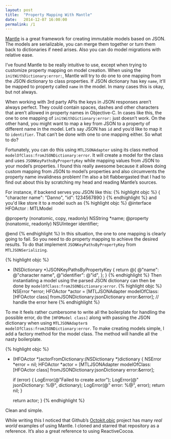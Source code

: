 ```yaml
---
layout: post
title:  "Property Mapping With Mantle"
date:   2014-12-07 16:00:00
permalink: /1
---
```


[Mantle](github.com/Mantle/Mantle) is a great framework for creating immutable models based on JSON. The models are serializable, you can merge them together or turn them back to dictionaries if need arises. Also you can do model migrations with relative ease.

I’ve found Mantle to be really intuitive to use, except when trying to customize property mapping on model creation. When using the `initWithDictionary:error:`, Mantle will try to do one to one mapping from the JSON dictionary to class properties. If JSON dictionary has key `name`, it’ll be mapped to property called `name` in the model. In many cases this is okay, but not always.

When working with 3rd party APIs the keys in JSON responses aren’t always perfect. They could contain spaces, dashes and other characters that aren’t allowed in property names in Objective-C. In cases like this, the one to one mapping of `initWithDictionary:error:` just doesn’t work. On the other hand, you might want to map a key from JSON to a property of different name in the model. Let’s say JSON has `id` and you’d like to map it to `identifier`. That can’t be done with one to one mapping either. So what to do?

Fortunately, you can do this using `MTLJSONAdapter` using its class method `modelOfClass:fromJSONDictionary:error`. It will create a model for the class and uses `JSONKeyPathsByPropertyKey` while mapping values from JSON to your model’s properties. I found this really awesome because it allows doing custom mapping from JSON to model’s properties and also circumvents the property name invalidness problem! I’m also a bit flabbergasted that I had to find out about this by scratching my head and reading Mantle’s sources.

For instance, if backend serves you JSON like this:
{% highlight objc %}
{
    "character name": "Danno",
    "id": 1234567890
}
{% endhighlight %}
and you'd like store it to a model such as
{% highlight objc %}
@interface HFOActor : MTLModel <MTLJSONSerializing>

@property (nonatomic, copy, readonly) NSString *name;
@property (nonatomic, readonly) NSUInteger identifier;

@end
{% endhighlight %}
In this situation, the one to one mapping is clearly going to fail. So you need to do property mapping to achieve the desired results. To do that implement `JSONKeyPathsByPropertyKey` from `MTLJSONSerializing`.

{% highlight objc %}
+ (NSDictionary *)JSONKeyPathsByPropertyKey
{
    return @{
        @"name": @"character name",
        @"identifier": @"id",
    };
}
{% endhighlight %}
Then instantiating a model using the parsed JSON dictionary can then be done by `modelOfClass:fromJSONDictionary:error`.
{% highlight objc %}
NSError *error;
HFOActor *actor = [MTLJSONAdapter
                   modelOfClass:[HFOActor class]
                   fromJSONDictionary:jsonDictionary
                   error:&error];
// handle the error here
{% endhighlight %}

To me it feels rather cumbersome to write all the boilerplate for handling the possible error, do the `[HFOModel class]` along with passing the JSON dictionary when using `MTLJSONAdapter`s `modelOfClass:fromJSONDictionary:error`. To make creating models simple, I add a factory method for the model class. The method will handle all the nasty boilerplate.

{% highlight objc %}
+ (HFOActor *)actorFromDictionary:(NSDictionary *)dictionary
{
    NSError *error = nil;
    HFOActor *actor = [MTLJSONAdapter
                       modelOfClass:[HFOActor class]
                       fromJSONDictionary:jsonDictionary
                       error:&error];

    if (error) {
        LogError(@"Failed to create actor");
        LogError(@"   jsonDictionary: %@", dictionary);
        LogError(@"   error: %@", error);
        return nil;
    }

    return actor;
}
{% endhighlight %}

Clean and simple.

While writing this I noticed that Github’s [Octokit.objc](https://github.com/octokit/octokit.objc) project has many _real world_ examples of using Mantle. I cloned and starred that repository as a reference. It’s also a great reference to using ReactiveCocoa.
